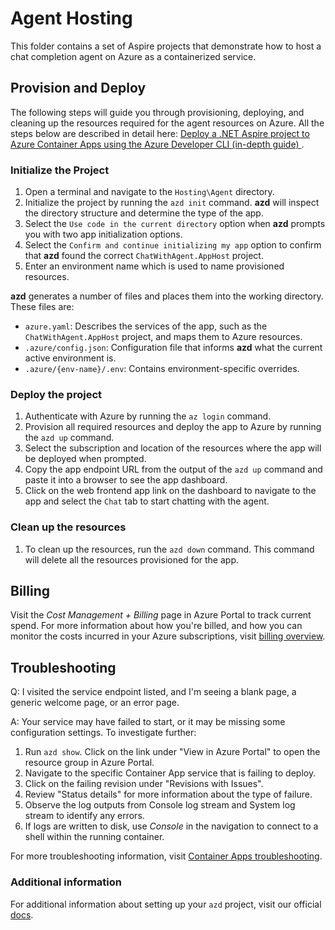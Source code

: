 # Agent Hosting

This folder contains a set of Aspire projects that demonstrate how to host a chat completion agent on Azure as a containerized service.

## Provision and Deploy
The following steps will guide you through provisioning, deploying, and cleaning up the resources required for the agent resources on Azure. All the steps below are described in detail here: [Deploy a .NET Aspire project to Azure Container Apps using the Azure Developer CLI (in-depth guide)
](https://learn.microsoft.com/en-us/dotnet/aspire/deployment/azure/aca-deployment-azd-in-depth?tabs=windows).

### Initialize the Project  

1. Open a terminal and navigate to the `Hosting\Agent` directory.
2. Initialize the project by running the `azd init` command. **azd** will inspect the directory structure and determine the type of the app.
3. Select the `Use code in the current directory` option when **azd** prompts you with two app initialization options.
4. Select the `Confirm and continue initializing my app` option to confirm that **azd** found the correct `ChatWithAgent.AppHost` project.
5. Enter an environment name which is used to name provisioned resources.

**azd** generates a number of files and places them into the working directory. These files are:
- `azure.yaml`: Describes the services of the app, such as the `ChatWithAgent.AppHost` project, and maps them to Azure resources.
- `.azure/config.json`: Configuration file that informs **azd** what the current active environment is.
- `.azure/{env-name}/.env`: Contains environment-specific overrides.

### Deploy the project

1. Authenticate with Azure by running the `az login` command.
2. Provision all required resources and deploy the app to Azure by running the `azd up` command.
3. Select the subscription and location of the resources where the app will be deployed when prompted.
4. Copy the app endpoint URL from the output of the `azd up` command and paste it into a browser to see the app dashboard.
5. Click on the web frontend app link on the dashboard to navigate to the app and select the `Chat` tab to start chatting with the agent.

### Clean up the resources

1. To clean up the resources, run the `azd down` command. This command will delete all the resources provisioned for the app.

## Billing

Visit the *Cost Management + Billing* page in Azure Portal to track current spend. For more information about how you're billed, and how you can monitor the costs incurred in your Azure subscriptions, visit [billing overview](https://learn.microsoft.com/azure/developer/intro/azure-developer-billing).

## Troubleshooting

Q: I visited the service endpoint listed, and I'm seeing a blank page, a generic welcome page, or an error page.

A: Your service may have failed to start, or it may be missing some configuration settings. To investigate further:

1. Run `azd show`. Click on the link under "View in Azure Portal" to open the resource group in Azure Portal.
2. Navigate to the specific Container App service that is failing to deploy.
3. Click on the failing revision under "Revisions with Issues".
4. Review "Status details" for more information about the type of failure.
5. Observe the log outputs from Console log stream and System log stream to identify any errors.
6. If logs are written to disk, use *Console* in the navigation to connect to a shell within the running container.

For more troubleshooting information, visit [Container Apps troubleshooting](https://learn.microsoft.com/azure/container-apps/troubleshooting). 

### Additional information

For additional information about setting up your `azd` project, visit our official [docs](https://learn.microsoft.com/azure/developer/azure-developer-cli/make-azd-compatible?pivots=azd-convert).